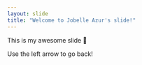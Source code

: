 ```yaml
---
layout: slide
title: "Welcome to Jobelle Azur's slide!"
---
```

This is my awesome slide :tada:

Use the left arrow to go back!
